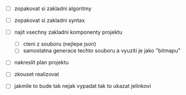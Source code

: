- [ ] zopakovat si zakladni algoritmy

- [ ] zopakovat si zakladni syntax

- [ ] najit vsechny zakladni komponenty projektu
	- [ ] cteni z souboru (nejlepe json)
	- [ ] samostatna generace techto souboru a vyuziti je jako "bitmapu"

- [ ] nakreslit plan projektu

- [ ] zkouset realizovat

- [ ] jakmile to bude tak nejak vypadat tak to ukazat jelinkovi

